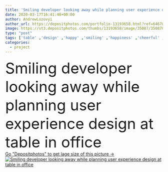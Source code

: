 ```yaml
---
title: 'Smiling developer looking away while planning user experience design at table in office'
date: 2020-03-17T16:41:48+00:00
author: AndrewLozovyi
author_url: https://depositphotos.com/portfolio-13193658.html?ref=64678756
image: https://st3.depositphotos.com/thumbs/13193658/image/35087/350870222/api_thumb_450.jpg?forcejpeg=true
type: "post"
tags: ['table' ,'design' ,'happy' ,'smiling' ,'happiness' ,'cheerful' ,'caucasian' ,'smile' ,'man' ,'european' ,'emotion' ,'creative' ,'office' ,'mobile' ,'digital' ,'development' ,'work' ,'emotional' ,'planning' ,'wood' ,'indoors' ,'web' ,'project' ,'profession' ,'eyeglasses' ,'handsome' ,'positive' ,'designer' ,'workplace' ,'workspace' ,'interface' ,'developer' ,'frameworks' ,'app' ,'designing' ,'wireframe' ,'templates' ,'Applications' ,'ui' ,'layouts' ,'professional occupation' ,'one person' ,'young adult' ,'looking away' ,'ux' ,'website template design' ,'user experience design' ,'website sketches' ]
categories: 
  - project
---
```

<div aling="center">
            <font size="60"> Smiling developer looking away while planning user experience design at table in office</font>   
</div>
<div>
    <a href='https://st3.depositphotos.com/thumbs/13193658/image/35087/350870222/api_thumb_450.jpg?forcejpeg=true?ref=64678756' target=_blank > Go "Depositphotos" to get lage size of this picture ->
        <img href='https://st3.depositphotos.com/thumbs/13193658/image/35087/350870222/api_thumb_450.jpg?forcejpeg=true?ref=64678756' src='https://st3.depositphotos.com/13193658/35087/i/950/depositphotos_350870222-stock-photo-smiling-developer-looking-away-while.jpg?forcejpeg=true' alt='Smiling developer looking away while planning user experience design at table in office' >
    </a>
</div>
